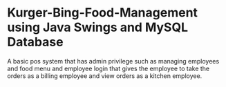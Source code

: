 # Kurger-Bing-Food-Management using Java Swings and MySQL Database
A basic pos system that has admin privilege such as managing employees and food menu and 
employee login that gives the employee to take the orders as a billing employee and 
view orders as a kitchen employee.
